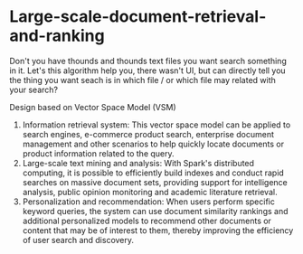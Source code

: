 # Large-scale-document-retrieval-and-ranking

Don't you have thounds and thounds text files you want search something in it. Let's this algorithm help you, there wasn't UI, but can directly tell you the thing you want seach is in which file / or which file may related with your search?

Design based on Vector Space Model (VSM)

1. Information retrieval system:
This vector space model can be applied to search engines, e-commerce product search, enterprise document management and other scenarios to help quickly locate documents or product information related to the query.
2. Large-scale text mining and analysis:
With Spark's distributed computing, it is possible to efficiently build indexes and conduct rapid searches on massive document sets, providing support for intelligence analysis, public opinion monitoring and academic literature retrieval.
3. Personalization and recommendation:
When users perform specific keyword queries, the system can use document similarity rankings and additional personalized models to recommend other documents or content that may be of interest to them, thereby improving the efficiency of user search and discovery.
